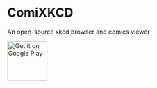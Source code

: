 # ComiXKCD
An open-source xkcd browser and comics viewer

<a href='https://play.google.com/store/apps/details?id=com.phearme.comixkcd&pcampaignid=MKT-Other-global-all-co-prtnr-py-PartBadge-Mar2515-1'><img alt='Get it on Google Play' src='https://play.google.com/intl/en_us/badges/images/generic/en_badge_web_generic.png' height='92'/></a>
